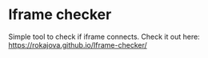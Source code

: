 # Iframe checker

Simple tool to check if iframe connects.
Check it out here: https://rokajova.github.io/Iframe-checker/
